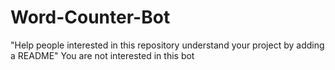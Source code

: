 # Word-Counter-Bot

"Help people interested in this repository understand your project by adding a README"
You are not interested in this bot
